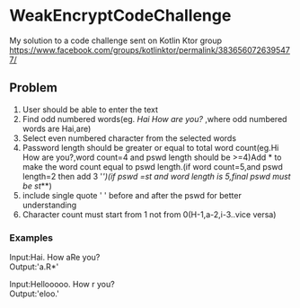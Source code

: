 # WeakEncryptCodeChallenge
My solution to a code challenge sent on Kotlin Ktor group https://www.facebook.com/groups/kotlinktor/permalink/3836560726395477/

## Problem
1. User should be able to enter the text 
2. Find odd numbered words(eg. *Hai How are you?* ,where odd numbered words are Hai,are)
3. Select even numbered character from the selected words
4. Password length should be greater or equal to total word count(eg.Hi How are you?,word count=4 and pswd length should be >=4)Add * to make the word count  equal to pswd length.(if word count=5,and pswd length=2 then add 3 '*')(if pswd =st and word length is 5,final pswd must be st***)
5. include single quote ' ' before and after the pswd for better understanding
6. Character count must start from 1 not from 0(H-1,a-2,i-3..vice versa)

### Examples
Input:Hai. How aRe you?  
Output:'a.R*'


Input:Hellooooo. How r you?  
Output:'eloo.'
